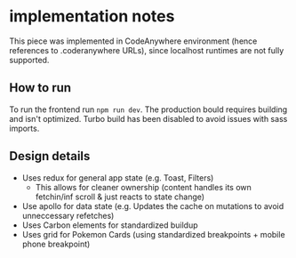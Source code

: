 # implementation notes

This piece was implemented in CodeAnywhere environment (hence references to .coderanywhere URLs), since localhost runtimes are not fully supported.

## How to run

To run the frontend run `npm run dev`. The production bould requires building and isn't optimized.
Turbo build has been disabled to avoid issues with sass imports.

## Design details

- Uses redux for general app state (e.g. Toast, Filters)
    - This allows for cleaner ownership (content handles its own fetchin/inf scroll & just reacts to state change)
- Use apollo for data state (e.g. Updates the cache on mutations to avoid unneccessary refetches)
- Uses Carbon elements for standardized buildup
- Uses grid for Pokemon Cards (using standardized breakpoints + mobile phone breakpoint)